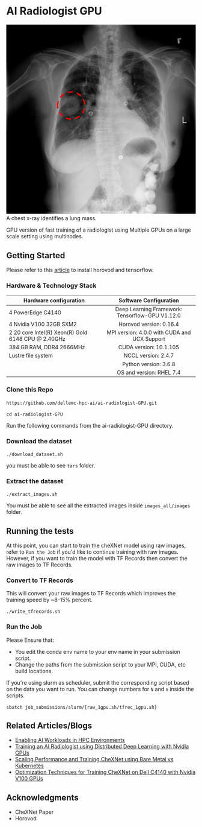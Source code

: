 # AI Radiologist GPU

![A chest x-ray identifies a lung mass.](lung-mass.jpg)
A chest x-ray identifies a lung mass.

GPU version of fast training of a radiologist using Multiple GPUs on a large scale setting using multinodes.


 
## Getting Started

Please refer to this [article](https://www.dell.com/support/article/us/en/04/sln318251/enabling-ai-workloads-in-hpc-environments?lang=en) to install horovod and tensorflow.

### Hardware & Technology Stack 

| Hardware configuration| Software Configuration|
| ------------- |:-------------:| 
| 4 PowerEdge C4140     | Deep Learning Framework: Tensorflow-GPU V1.12.0  | 
| 4 Nvidia V100 32GB SXM2   | Horovod version: 0.16.4      | 
| 2 20 core Intel(R) Xeon(R) Gold 6148 CPU @ 2.40GHz  | MPI version: 4.0.0 with CUDA and UCX Support     | 
| 384 GB RAM, DDR4 2666MHz| CUDA version: 10.1.105    | 
| Lustre file system | NCCL version: 2.4.7 | 
| | Python version: 3.6.8 | 
| | OS and version: RHEL 7.4| 


### Clone this Repo 
```
https://github.com/dellemc-hpc-ai/ai-radiologist-GPU.git
```

```
cd ai-radiologist-GPU
```

Run the following commands from the ai-radiologist-GPU directory.

### Download the dataset

```
./download_dataset.sh
```

you must be able to see ``tars`` folder. 

### Extract the dataset

```
./extract_images.sh
```

You must be able to see all the extracted images inside ``images_all/images`` folder. 

## Running the tests

At this point, you can start to train the cheXNet model using raw images, refer to ``Run the Job`` if you'd like to 
continue training with raw images. However, if you want to train the model with TF Records then
convert the raw images to TF Records. 

### Convert to TF Records 

This will convert your raw images to TF Records which improves the training speed by ~8-15% percent.

```
./write_tfrecords.sh
```

### Run the Job 

Please Ensure that: 
*  You edit the conda env name to your env name in your submission script. 
*  Change the paths from the submission script to your MPI, CUDA, etc build locations.

If you're using slurm as scheduler, submit the corresponding 
script based on the data you want to run. You can change numbers for ``N`` and ``n`` inside the scripts.  

```
sbatch job_submissions/slurm/{raw_1gpu.sh/tfrec_1gpu.sh} 
```


## Related Articles/Blogs

* [Enabling AI Workloads in HPC Environments](https://www.dell.com/support/article/us/en/04/sln318251/enabling-ai-workloads-in-hpc-environments?lang=en)
* [Training an AI Radiologist using Distributed Deep Learning with Nvidia GPUs](https://www.dell.com/support/article/us/en/04/sln318901/training-an-ai-radiologist-using-distributed-deep-learning-with-nvidia-gpus?lang=en)
* [Scaling Performance and Training CheXNet using Bare Metal vs Kubernetes](https://www.dell.com/support/article/us/en/04/sln318899/bare-metal-vs-kubernetes-distributed-training-with-tensorflow?lang=en)
* [Optimization Techniques for Training CheXNet on Dell C4140 with Nvidia V100 GPUs](https://www.dell.com/support/article/us/en/04/sln318898/optimization-techniques-for-training-chexnet-on-dell-c4140-with-nvidia-v100-gpus?lang=en)

## Acknowledgments

* CheXNet Paper 
* Horovod 

